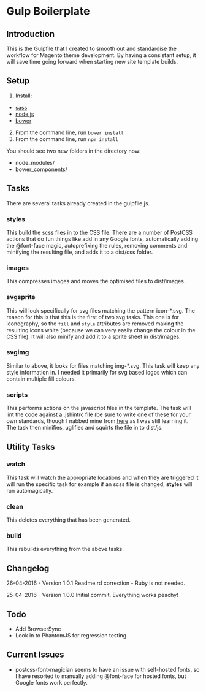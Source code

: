 # Gulp Boilerplate

## Introduction
This is the Gulpfile that I created to smooth out and standardise the workflow for Magento theme development. By having a consistant setup, it will save time going forward when starting new site template builds.

## Setup
1. Install:
 * [sass](http://sass-lang.com/install)
 * [node.js](https://docs.npmjs.com/getting-started/installing-node)
 * [bower](http://bower.io/#install-bower)
 
2. From the command line, run ```bower install```
3. From the command line, run ```npm install```

You should see two new folders in the directory now:  
* node\_modules/  
* bower\_components/  

## Tasks
There are several tasks already created in the gulpfile.js.

### styles
This build the scss files in to the CSS file. There are a number of PostCSS actions that do fun things like add in any Google fonts, automatically adding the @font-face magic, autoprefixing the rules, removing comments and minifying the resulting file, and adds it to a dist/css folder.

### images
This compresses images and moves the optimised files to dist/images.

### svgsprite
This will look specifically for svg files matching the pattern icon-*.svg. The reason for this is that this is the first of two svg tasks. This one is for iconography, so the ```fill```  and ```style``` attributes are removed making the resulting icons white (because we can very easily change the colour in the CSS file). It will also minify and add it to a sprite sheet in dist/images.

### svgimg
Similar to above, it looks for files matching img-*.svg. This task will keep any style information in. I needed it primarily for svg based logos which can contain multiple fill colours.

### scripts
This performs actions on the javascript files in the template. The task will lint the code against a .jshintrc file (be sure to write one of these for your own standards, though I nabbed mine from [here](https://github.com/jshint/jshint/blob/master/examples/.jshintrc) as I was still learning it. The task then minifies, uglifies and squirts the file in to dist/js.

## Utility Tasks

### watch
This task will watch the appropriate locations and when they are triggered it will run the specific task for example if an scss file is changed, **styles** will run automagically.

### clean
This deletes everything that has been generated.

### build
This rebuilds everything from the above tasks.

##  Changelog
26-04-2016 - Version 1.0.1
Readme.rd correction - Ruby is not needed.

25-04-2016  - Version 1.0.0
Initial commit. Everything works peachy!


## Todo
* Add BrowserSync
* Look in to PhantomJS for regression testing

## Current Issues
* postcss-font-magician seems to have an issue with self-hosted fonts, so I have resorted to manually adding @font-face for hosted fonts, but Google fonts work perfectly.